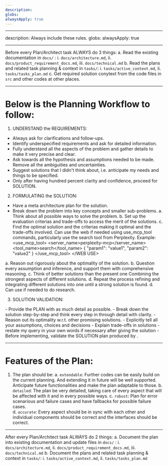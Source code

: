 ```yaml
---
description:
globs:
alwaysApply: true
---
```


---

description: Always include these rules.
globs:
alwaysApply: true

---

Before every Plan/Architect task ALWAYS do 3 things:
a. Read the existing documentation in `docs/` : i. `docs/architecture.md`, ii. `docs/product_requirement_docs.md`, iii. `docs/technical.md`
b. Read the plans and related task planning & context in `tasks/`: i. `tasks/active_context.md`, ii. `tasks/tasks_plan.md`
c. Get required solution conytext from the code files in `src` and other codes at other places.

---

# Below is the Planning Workflow to follow:

1. UNDERSTAND the REQUIREMENTS:
   <CLARIFICATION>

- Always ask for clarifications and follow-ups.
- Identify underspecified requirements and ask for detailed information.
- Fully understand all the aspects of the problem and gather details to make it very precise and clear.
- Ask towards all the hypothesis and assumptions needed to be made. Remove all the ambiguities and uncertainties.
- Suggest solutions that I didn't think about, i.e. anticipate my needs and things to be specified.
- Only after having hundred percent clarity and confidence, proceed for SOLUTION.
  </CLARIFICATION>

2. FORMULATING the SOLUTION:
   <STEP BY STEP REASONING>
   <DECOMPOSE>

- Have a meta architecture plan for the solution.
- Break down the problem into key concepts and smaller sub-problems.
  </DECOMPOSE>
  a. Think about all possible ways to solve the problem.
  b. Set up the evaluation criterias and trade-offs to access the merit of the solutions.
  c. Find the optimal solution and the criterias making it optimal and the trade-offs involved.
  <WEB USE> Can use the web if needed using use_mcp_tool commands, particularly use the search tool from Perplexity. Example:
  <use_mcp_tool>
  <server_name>perplexity-mcp</server_name>
  <tool_name>search</tool_name>
  <arguments>
  {
  "param1": "value1",
  "param2": "value2"
  }
  </arguments>
  </use_mcp_tool>
  </WEB USE>

<MULTI ATTEMPTS>
a. Reason out rigorously about the optimality of the solution.
b. Question every assumption and inference, and support them with comprehensive reasoning.
c. Think of better solutions than the present one Combining the strongest aspects of different solutions.
d. Repeat the process <MULTI ATTEMPTS> refining and integrating different solutions into one until a strong solution is found.
d. Can use <WEB USE> if needed to do research.
</MULTI ATTEMPTS>
</STEP BY STEP REASONING>

3. SOLUTION VALIDATION:

<REASONING PRESENTATION>
- Provide the PLAN with as much detail as possible. 
- Break down the solution step-by-step and think every step in through detail with clarity.
- Reason out its optimality w.r.t. other promising solutions.
- Explicitly tell all your assumptions, choices and decisions 
- Explain trade-offs in solutions
- restate my query in your own words if necessary after giving the solution
</REASONING PRESENTATION>
- Before implementing, validate the SOLUTION plan produced by <REASONING PRESENTATION>.

---

# Features of the Plan:

1. The plan should be:
   a. `extendable`: Further codes can be easily build on the current planning. And extending it in future will be well supported. Anticipate future functionalities and make the plan adaptable to those.
   b. `detailed`: The plan be very detailed, taking care of every aspect that will be affected with it and in every possible ways.
   c. `robust`: Plan for error scenarious and failure cases and have fallbacks for possible failure cases.  
   d. `accurate`: Every aspect should be in sync with each other and individual components should be correct and the interfaces should be correct.

---

After every Plan/Architect task ALWAYS do 2 things:
a. Document the plan into existing documentation and update files in `docs/` : i. `docs/architecture.md`, ii. `docs/product_requirement_docs.md`, iii. `docs/technical.md`
b. Document the plans and related task planning & context in `tasks/`: i. `tasks/active_context.md`, ii. `tasks/tasks_plan.md`
